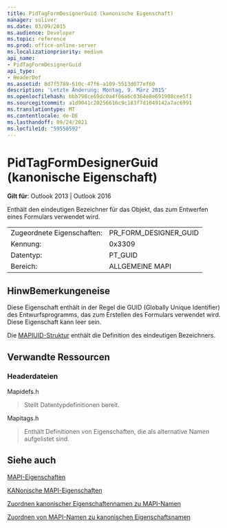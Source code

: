 ```yaml
---
title: PidTagFormDesignerGuid (kanonische Eigenschaft)
manager: soliver
ms.date: 03/09/2015
ms.audience: Developer
ms.topic: reference
ms.prod: office-online-server
ms.localizationpriority: medium
api_name:
- PidTagFormDesignerGuid
api_type:
- HeaderDef
ms.assetid: 8d7f5789-610c-47f6-a109-5513d677ef60
description: 'Letzte Änderung: Montag, 9. März 2015'
ms.openlocfilehash: bbb798ce69dc0a4f66a6c6364e8e691908cee5f1
ms.sourcegitcommit: a1d9041c20256616c9c183f7d1049142a7ac6991
ms.translationtype: MT
ms.contentlocale: de-DE
ms.lasthandoff: 09/24/2021
ms.locfileid: "59550592"
---
```

# <a name="pidtagformdesignerguid-canonical-property"></a>PidTagFormDesignerGuid (kanonische Eigenschaft)

  
  
**Gilt für**: Outlook 2013 | Outlook 2016 
  
Enthält den eindeutigen Bezeichner für das Objekt, das zum Entwerfen eines Formulars verwendet wird.
  
|||
|:-----|:-----|
|Zugeordnete Eigenschaften:  <br/> |PR_FORM_DESIGNER_GUID  <br/> |
|Kennung:  <br/> |0x3309  <br/> |
|Datentyp:  <br/> |PT_GUID  <br/> |
|Bereich:  <br/> |ALLGEMEINE MAPI  <br/> |
   
## <a name="remarks"></a>HinwBemerkungeneise

Diese Eigenschaft enthält in der Regel die GUID (Globally Unique Identifier) des Entwurfsprogramms, das zum Erstellen des Formulars verwendet wird. Diese Eigenschaft kann leer sein. 
  
Die [MAPIUID-Struktur](mapiuid.md) enthält die Definition des eindeutigen Bezeichners. 
  
## <a name="related-resources"></a>Verwandte Ressourcen

### <a name="header-files"></a>Headerdateien

Mapidefs.h
  
> Stellt Datentypdefinitionen bereit.
    
Mapitags.h
  
> Enthält Definitionen von Eigenschaften, die als alternative Namen aufgelistet sind.
    
## <a name="see-also"></a>Siehe auch



[MAPI-Eigenschaften](mapi-properties.md)
  
[KANonische MAPI-Eigenschaften](mapi-canonical-properties.md)
  
[Zuordnen kanonischer Eigenschaftennamen zu MAPI-Namen](mapping-canonical-property-names-to-mapi-names.md)
  
[Zuordnen von MAPI-Namen zu kanonischen Eigenschaftsnamen](mapping-mapi-names-to-canonical-property-names.md)


